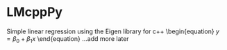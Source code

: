 # LMcppPy
Simple linear regression using the Eigen library for c++
\begin{equation}
$y = \beta_0 + \beta_1 x$
\end{equation}
...add more later
